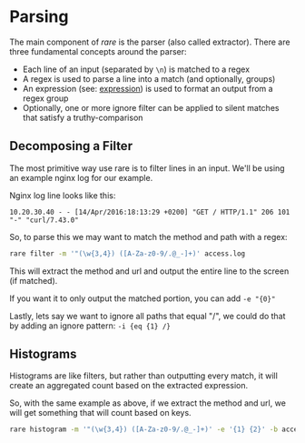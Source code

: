 # Parsing

The main component of *rare* is the parser (also called extractor).  There are
three fundamental concepts around the parser:

 * Each line of an input (separated by `\n`) is matched to a regex
 * A regex is used to parse a line into a match (and optionally, groups)
 * An expression (see: [expression](expressions.md)) is used to format an
   output from a regex group
 * Optionally, one or more ignore filter can be applied to silent matches
   that satisfy a truthy-comparison

## Decomposing a Filter

The most primitive way use rare is to filter lines in an input.  We'll
be using an example nginx log for our example.

Nginx log line looks like this:

```log
10.20.30.40 - - [14/Apr/2016:18:13:29 +0200] "GET / HTTP/1.1" 206 101 "-" "curl/7.43.0"
```

So, to parse this we may want to match the method and path with a regex:

```bash
rare filter -m '"(\w{3,4}) ([A-Za-z0-9/.@_-]+)' access.log
```

This will extract the method and url and output the entire line to the screen (if matched).

If you want it to only output the matched portion, you can add `-e "{0}"`

Lastly, lets say we want to ignore all paths that equal "/", we could do that by adding
an ignore pattern: `-i {eq {1} /}`

## Histograms

Histograms are like filters, but rather than outputting every match, it will
create an aggregated count based on the extracted expression.

So, with the same example as above, if we extract the method and url, we will
get something that will count based on keys.

```bash
rare histogram -m '"(\w{3,4}) ([A-Za-z0-9/.@_-]+)' -e '{1} {2}' -b access.log
```